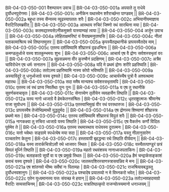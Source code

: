 BR-04-03-050-001 	वैशम्पायन उवाच ||
BR-04-03-050-001a	अपयाते तु राधेये दुर्योधनपुरोगमाः |
BR-04-03-050-001c	अनीकेन यथास्वेन शरैरार्च्छन्त पाण्डवम् ||
BR-04-03-050-002a	बहुधा तस्य सैन्यस्य व्यूढस्यापततः शरैः |
BR-04-03-050-002c	अभियानीयमाज्ञाय वैराटिरिदमब्रवीत् ||
BR-04-03-050-003a	आस्थाय रुचिरं जिष्णो रथं सारथिना मया |
BR-04-03-050-003c	कतमद्यास्यसेऽनीकमुक्तो यास्याम्यहं त्वया ||
BR-04-03-050-004  	अर्जुन उवाच ||
BR-04-03-050-004a 	लोहिताक्षमरिष्टं यं वैयाघ्रमनुपश्यसि |
BR-04-03-050-004c 	नीलां पताकामाश्रित्य रथे तिष्ठन्तमुत्तर ||
BR-04-03-050-005a 	कृपस्यैतद्रथानीकं प्रापयस्वैतदेव माम् |
BR-04-03-050-005c	एतस्य दर्शयिष्यामि शीघ्रास्त्रं दृढधन्विनः ||
BR-04-03-050-006a 	कमण्डलुर्ध्वजे यस्य शातकुम्भमयः शुभः |
BR-04-03-050-006c 	आचार्य एष वै द्रोणः सर्वशस्त्रभृतां वरः ||
BR-04-03-050-007a 	सुप्रसन्नमना वीर कुरुष्वैनं प्रदक्षिणम् |
BR-04-03-050-007c 	अत्रैव चाविरोधेन एष धर्मः सनातनः ||
BR-04-03-050-008a 	यदि मे प्रथमं द्रोणः शरीरे प्रहरिष्यति |
BR-04-03-050-008c 	ततोऽस्य प्रहरिष्यामि नास्य कोपो भविष्यति ||
BR-04-03-050-009a 	अस्याविदूरे तु धनुर्ध्वजाग्रे यस्य दृश्यते |
BR-04-03-050-009c 	आचार्यस्यैष पुत्रो वै अश्वत्थामा महारथः ||
BR-04-03-050-010a 	सदा ममैष मान्यश्च सर्वशस्त्रभृतामपि |
BR-04-03-050-010c 	एतस्य त्वं रथं प्राप्य निवर्तेथाः पुनः पुनः ||
BR-04-03-050-011a 	य एष तु रथानीके सुवर्णकवचावृतः |
BR-04-03-050-011c 	सेनाग्र्येण तृतीयेन व्यवहार्येण तिष्ठति ||
BR-04-03-050-012a 	यस्य नागो ध्वजाग्रे वै हेमकेतनसंश्रितः |
BR-04-03-050-012c 	धृतराष्ट्रात्मजः श्रीमानेष राजा सुयोधनः ||
BR-04-03-050-013a 	एतस्याभिमुखं वीर रथं पररथारुजः |
BR-04-03-050-013c 	प्रापयस्वैष तेजोभिप्रमाथी युद्धदुर्मदः ||
BR-04-03-050-014a 	एष द्रोणस्य शिष्याणां शीघ्रास्त्रः प्रथमो मतः |
BR-04-03-050-014c 	एतस्य दर्शयिष्यामि शीघ्रास्त्रं विपुलं शरैः ||
BR-04-03-050-015a 	नागकक्ष्या तु रुचिरा ध्वजाग्रे यस्य तिष्ठति |
BR-04-03-050-015c 	एष वैकर्तनः कर्णो विदितः पूर्वमेव ते ||
BR-04-03-050-016a 	एतस्य रथमास्थाय राधेयस्य दुरात्मनः |
BR-04-03-050-016c 	यत्तो भवेथाः सङ्ग्रामे स्पर्धत्येष मया सदा ||
BR-04-03-050-017a 	यस्तु नीलानुसारेण पञ्चतारेण केतुना |
BR-04-03-050-017c 	हस्तावापी बृहद्धन्वा रथे तिष्ठति वीर्यवान् ||
BR-04-03-050-018a 	यस्य तारार्कचित्रोऽसौ रथे ध्वजवरः स्थितः |
BR-04-03-050-018c 	यस्यैतत्पाण्डुरं छत्रं विमलं मूर्ध्नि तिष्ठति ||
BR-04-03-050-019a 	महतो रथवंशस्य नानाध्वजपताकिनः |
BR-04-03-050-019c 	बलाहकाग्रे सूर्यो वा य एष प्रमुखे स्थितः ||
BR-04-03-050-020a 	हैमं चन्द्रार्कसङ्काशं कवचं यस्य दृश्यते |
BR-04-03-050-020c 	जातरूपशिरस्त्राणस्त्रासयन्निव मे मनः ||
BR-04-03-050-021a 	एष शांतनवो भीष्मः सर्वेषां नः पितामहः |
BR-04-03-050-021c 	राजश्रियावबद्धस्तु दुर्योधनवशानुगः ||
BR-04-03-050-022a 	पश्चादेष प्रयातव्यो न मे विघ्नकरो भवेत् |
BR-04-03-050-022c 	एतेन युध्यमानस्य यत्तः संयच्छ मे हयान् ||
BR-04-03-050-023a 	ततोऽभ्यवहदव्यग्रो वैराटिः सव्यसाचिनम् |
BR-04-03-050-023c 	यत्रातिष्ठत्कृपो राजन्योत्स्यमानो धनञ्जयम् ||
